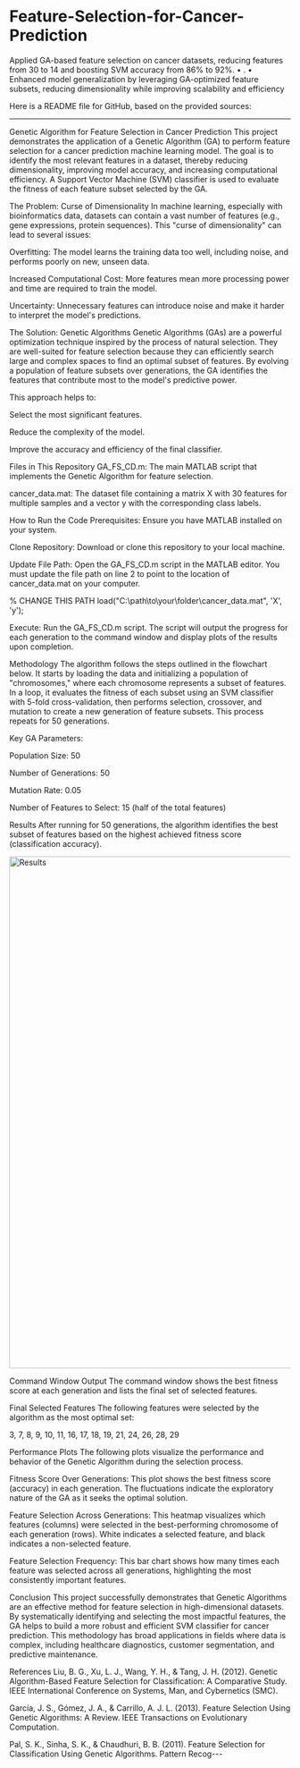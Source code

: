 # Feature-Selection-for-Cancer-Prediction
Applied GA-based feature selection on cancer datasets, reducing features from 30 to 14 and boosting SVM accuracy from 86% to 92%. • . • Enhanced model generalization by leveraging GA-optimized feature subsets, reducing dimensionality while improving scalability and efficiency


Here is a README file for GitHub, based on the provided sources:

---
Genetic Algorithm for Feature Selection in Cancer Prediction
This project demonstrates the application of a Genetic Algorithm (GA) to perform feature selection for a cancer prediction machine learning model. The goal is to identify the most relevant features in a dataset, thereby reducing dimensionality, improving model accuracy, and increasing computational efficiency. A Support Vector Machine (SVM) classifier is used to evaluate the fitness of each feature subset selected by the GA.

The Problem: Curse of Dimensionality
In machine learning, especially with bioinformatics data, datasets can contain a vast number of features (e.g., gene expressions, protein sequences). This "curse of dimensionality" can lead to several issues:

Overfitting: The model learns the training data too well, including noise, and performs poorly on new, unseen data.

Increased Computational Cost: More features mean more processing power and time are required to train the model.

Uncertainty: Unnecessary features can introduce noise and make it harder to interpret the model's predictions.

The Solution: Genetic Algorithms
Genetic Algorithms (GAs) are a powerful optimization technique inspired by the process of natural selection. They are well-suited for feature selection because they can efficiently search large and complex spaces to find an optimal subset of features. By evolving a population of feature subsets over generations, the GA identifies the features that contribute most to the model's predictive power.

This approach helps to:

Select the most significant features.

Reduce the complexity of the model.

Improve the accuracy and efficiency of the final classifier.

Files in This Repository
GA_FS_CD.m: The main MATLAB script that implements the Genetic Algorithm for feature selection.

cancer_data.mat: The dataset file containing a matrix X with 30 features for multiple samples and a vector y with the corresponding class labels.

How to Run the Code
Prerequisites: Ensure you have MATLAB installed on your system.

Clone Repository: Download or clone this repository to your local machine.

Update File Path: Open the GA_FS_CD.m script in the MATLAB editor. You must update the file path on line 2 to point to the location of cancer_data.mat on your computer.

% CHANGE THIS PATH
load("C:\path\to\your\folder\cancer_data.mat", 'X', 'y');

Execute: Run the GA_FS_CD.m script. The script will output the progress for each generation to the command window and display plots of the results upon completion.

Methodology
The algorithm follows the steps outlined in the flowchart below. It starts by loading the data and initializing a population of "chromosomes," where each chromosome represents a subset of features. In a loop, it evaluates the fitness of each subset using an SVM classifier with 5-fold cross-validation, then performs selection, crossover, and mutation to create a new generation of feature subsets. This process repeats for 50 generations.

Key GA Parameters:

Population Size: 50

Number of Generations: 50

Mutation Rate: 0.05

Number of Features to Select: 15 (half of the total features)

Results
After running for 50 generations, the algorithm identifies the best subset of features based on the highest achieved fitness score (classification accuracy).

<img width="1471" height="916" alt="Results" src="https://github.com/user-attachments/assets/707c2206-d660-47cd-a542-e9011ac48a9f" />



Command Window Output
The command window shows the best fitness score at each generation and lists the final set of selected features.

Final Selected Features
The following features were selected by the algorithm as the most optimal set:

3, 7, 8, 9, 10, 11, 16, 17, 18, 19, 21, 24, 26, 28, 29

Performance Plots
The following plots visualize the performance and behavior of the Genetic Algorithm during the selection process.

Fitness Score Over Generations: This plot shows the best fitness score (accuracy) in each generation. The fluctuations indicate the exploratory nature of the GA as it seeks the optimal solution.

Feature Selection Across Generations: This heatmap visualizes which features (columns) were selected in the best-performing chromosome of each generation (rows). White indicates a selected feature, and black indicates a non-selected feature.

Feature Selection Frequency: This bar chart shows how many times each feature was selected across all generations, highlighting the most consistently important features.

Conclusion
This project successfully demonstrates that Genetic Algorithms are an effective method for feature selection in high-dimensional datasets. By systematically identifying and selecting the most impactful features, the GA helps to build a more robust and efficient SVM classifier for cancer prediction. This methodology has broad applications in fields where data is complex, including healthcare diagnostics, customer segmentation, and predictive maintenance.

References
Liu, B. G., Xu, L. J., Wang, Y. H., & Tang, J. H. (2012). Genetic Algorithm-Based Feature Selection for Classification: A Comparative Study. IEEE International Conference on Systems, Man, and Cybernetics (SMC).

García, J. S., Gómez, J. A., & Carrillo, A. J. L. (2013). Feature Selection Using Genetic Algorithms: A Review. IEEE Transactions on Evolutionary Computation.

Pal, S. K., Sinha, S. K., & Chaudhuri, B. B. (2011). Feature Selection for Classification Using Genetic Algorithms. Pattern Recog---
